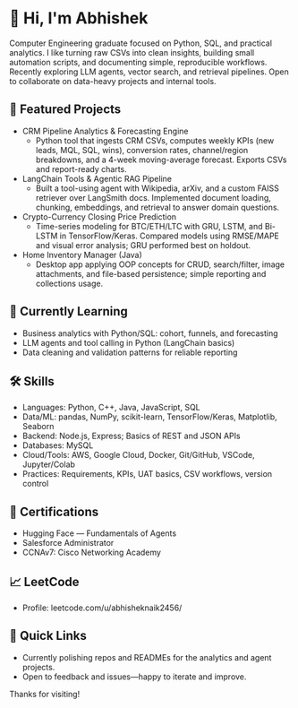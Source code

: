 # 💫 Hi, I'm Abhishek

Computer Engineering graduate focused on Python, SQL, and practical analytics. I like turning raw CSVs into clean insights, building small automation scripts, and documenting simple, reproducible workflows. Recently exploring LLM agents, vector search, and retrieval pipelines. Open to collaborate on data-heavy projects and internal tools.

## 🚀 Featured Projects

- CRM Pipeline Analytics \& Forecasting Engine
    - Python tool that ingests CRM CSVs, computes weekly KPIs (new leads, MQL, SQL, wins), conversion rates, channel/region breakdowns, and a 4-week moving-average forecast. Exports CSVs and report-ready charts.
- LangChain Tools \& Agentic RAG Pipeline
    - Built a tool-using agent with Wikipedia, arXiv, and a custom FAISS retriever over LangSmith docs. Implemented document loading, chunking, embeddings, and retrieval to answer domain questions.
- Crypto-Currency Closing Price Prediction
    - Time-series modeling for BTC/ETH/LTC with GRU, LSTM, and Bi-LSTM in TensorFlow/Keras. Compared models using RMSE/MAPE and visual error analysis; GRU performed best on holdout.
- Home Inventory Manager (Java)
    - Desktop app applying OOP concepts for CRUD, search/filter, image attachments, and file-based persistence; simple reporting and collections usage.


## 🌱 Currently Learning

- Business analytics with Python/SQL: cohort, funnels, and forecasting
- LLM agents and tool calling in Python (LangChain basics)
- Data cleaning and validation patterns for reliable reporting


## 🛠️ Skills

- Languages: Python, C++, Java, JavaScript, SQL
- Data/ML: pandas, NumPy, scikit-learn, TensorFlow/Keras, Matplotlib, Seaborn
- Backend: Node.js, Express; Basics of REST and JSON APIs
- Databases: MySQL
- Cloud/Tools: AWS, Google Cloud, Docker, Git/GitHub, VSCode, Jupyter/Colab
- Practices: Requirements, KPIs, UAT basics, CSV workflows, version control


## 📜 Certifications

- Hugging Face — Fundamentals of Agents
- Salesforce Administrator
- CCNAv7: Cisco Networking Academy


## 📈 LeetCode

- Profile: leetcode.com/u/abhisheknaik2456/


## 🔗 Quick Links

- Currently polishing repos and READMEs for the analytics and agent projects.
- Open to feedback and issues—happy to iterate and improve.

Thanks for visiting!

